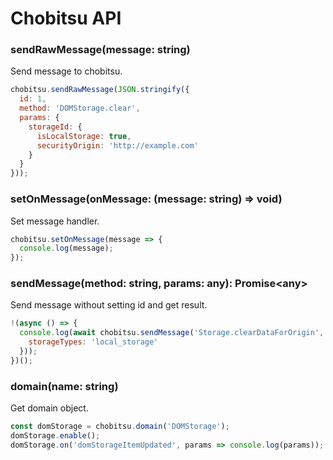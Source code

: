 # Chobitsu API

### sendRawMessage(message: string)

Send message to chobitsu.

```javascript
chobitsu.sendRawMessage(JSON.stringify({
  id: 1,  
  method: 'DOMStorage.clear',
  params: {
    storageId: {
      isLocalStorage: true,
      securityOrigin: 'http://example.com'
    }
  }
}));
```

### setOnMessage(onMessage: (message: string) => void)

Set message handler.

```javascript
chobitsu.setOnMessage(message => {
  console.log(message);
});
```

### sendMessage(method: string, params: any): Promise\<any\>

Send message without setting id and get result.

```javascript
!(async () => {
  console.log(await chobitsu.sendMessage('Storage.clearDataForOrigin', {
    storageTypes: 'local_storage'
  }));
})();
```

### domain(name: string)

Get domain object.

```javascript
const domStorage = chobitsu.domain('DOMStorage');
domStorage.enable();
domStorage.on('domStorageItemUpdated', params => console.log(params));
```